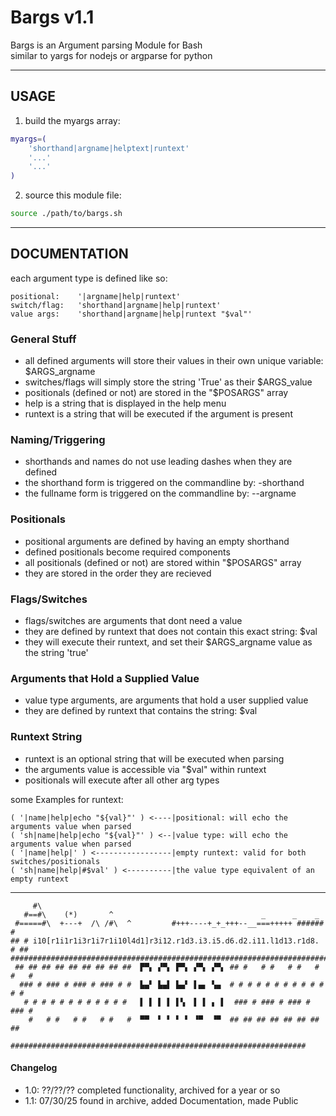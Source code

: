 # Bargs v1.1

Bargs is an Argument parsing Module for Bash      
similar to yargs for nodejs or argparse for python

---

## USAGE

1. build the myargs array:

```sh
myargs=(
	'shorthand|argname|helptext|runtext'
	'...'
	'...'
)
```

2. source this module file:

```sh
source ./path/to/bargs.sh
```

---

## DOCUMENTATION

each argument type is defined like so:
```
positional:    '|argname|help|runtext'
switch/flag:   'shorthand|argname|help|runtext'
value args:    'shorthand|argname|help|runtext "$val"'
```

### General Stuff
- all defined arguments will store their values in their own unique variable: $ARGS_argname
- switches/flags will simply store the string 'True' as their $ARGS_value
- positionals (defined or not) are stored in the "$POSARGS" array
- help is a string that is displayed in the help menu
- runtext is a string that will be executed if the argument is present

### Naming/Triggering
- shorthands and names do not use leading dashes when they are defined
- the shorthand form is triggered on the commandline by: -shorthand
- the fullname form is triggered on the commandline by: --argname

### Positionals
- positional arguments are defined by having an empty shorthand
- defined positionals become required components
- all positionals (defined or not) are stored within "$POSARGS" array
- they are stored in the order they are recieved

### Flags/Switches
- flags/switches are arguments that dont need a value
- they are defined by runtext that does not contain this exact string: $val
- they will execute their runtext, and set their $ARGS_argname value as the string 'true'

### Arguments that Hold a Supplied Value
- value type arguments, are arguments that hold a user supplied value
- they are defined by runtext that contains the string: $val

### Runtext String
- runtext is an optional string that will be executed when parsing
- the arguments value is accessible via "$val" within runtext
- positionals will execute after all other arg types

some Examples for runtext:

```
( '|name|help|echo "${val}"' ) <----|positional: will echo the arguments value when parsed
( 'sh|name|help|echo "${val}"' ) <--|value type: will echo the arguments value when parsed
( '|name|help|' ) <-----------------|empty runtext: valid for both switches/positionals
( 'sh|name|help|#$val' ) <----------|the value type equivalent of an empty runtext
```

---

```
     #\
   #==#\    (*)       ^                                 _      _    _
 #=====#\  +---+  /\ /#\  ^         #+++----+_+_+++--__===+++++ ###### #
## # i10[r1i1r1i3r1i7r1i10l4d1]r3i12.r1d3.i3.i5.d6.d2.i11.l1d13.r1d8. # ##
############################################################################
 ## ## ## ## ## ## ## ## ##  ▛▀▖ ▞▀▖ ▛▀▖ ▞▀▖ ▞▀▖ ## #   # #   # #   # #   #
  ### # ### # ### # ### # #  ▙▄▘ ▙▄▌ ▙▄▘ ▌▄▖ ▚▄  # # # # # # # # # # # # #
   # # # # # # # # # # # #   ▌ ▌ ▌ ▌ ▌▚  ▌ ▌ ▖ ▌  ### # ### # ### # ### #
    #   # #   # #   # #   #  ▀▀  ▘ ▘ ▘ ▘ ▝▀  ▝▀  ## ## ## ## ## ## ## ##
     ##################################################################
```

#### Changelog
- 1.0: ??/??/?? completed functionality, archived for a year or so
- 1.1: 07/30/25 found in archive, added Documentation, made Public
